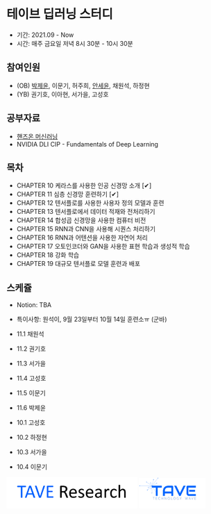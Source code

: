 # 테이브 딥러닝 스터디
- 기간: 2021.09 - Now
- 시간: 매주 금요일 저녁 8시 30분 - 10시 30분

## 참여인원

- (OB) [박제윤](http://jeiyoon.github.io/), 이문기, 허주희, [안세윤](https://yunniya097.github.io/), 채원석, 하정현
- (YB) 권기호, 이아현, 서가을, 고성호

## 공부자료

- [핸즈온 머신러닝](https://github.com/rickiepark/handson-ml2)
- NVIDIA DLI CIP - Fundamentals of Deep Learning


## 목차

- CHAPTER 10 케라스를 사용한 인공 신경망 소개 [✔]
- CHAPTER 11 심층 신경망 훈련하기 [✔]
- CHAPTER 12 텐서플로를 사용한 사용자 정의 모델과 훈련
- CHAPTER 13 텐서플로에서 데이터 적재와 전처리하기
- CHAPTER 14 합성곱 신경망을 사용한 컴퓨터 비전
- CHAPTER 15 RNN과 CNN을 사용해 시퀀스 처리하기
- CHAPTER 16 RNN과 어텐션을 사용한 자연어 처리
- CHAPTER 17 오토인코더와 GAN을 사용한 표현 학습과 생성적 학습
- CHAPTER 18 강화 학습
- CHAPTER 19 대규모 텐서플로 모델 훈련과 배포

## 스케쥴

- Notion: TBA

- 특이사항: 원석이, 9월 23일부터 10월 14일 훈련소ㅠ (군바)

- 11.1 채원석

- 11.2 권기호

- 11.3 서가을

- 11.4 고성호

- 11.5 이문기

- 11.6 박제윤

- 10.1 고성호

- 10.2 하정현

- 10.3 서가을

- 10.4 이문기

<!-- ![l1](./imgs/logo_tave.png) -->
<!-- ![l2](./imgs/logo_research.png) -->
[<img src = "./imgs/logo_tave_research.png" width="60%">](https://taveresearch.github.io/) [<img src = "./imgs/logo_tave.png" width="30%">](https://tavewave.github.io/) 
